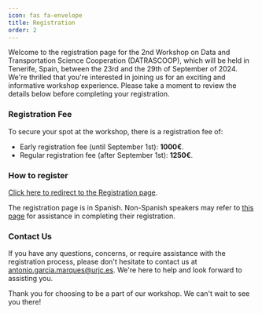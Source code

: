 ```yaml
---
icon: fas fa-envelope
title: Registration
order: 2
---
```


Welcome to the registration page for the 2nd Workshop on Data and Transportation Science Cooperation (DATRASCOOP), which will be held in Tenerife, Spain, between the 23rd and the 29th of September of 2024. We're thrilled that you're interested in joining us for an exciting and informative workshop experience. Please take a moment to review the details below before completing your registration.

### Registration Fee

To secure your spot at the workshop, there is a registration fee of:

- Early registration fee (until September 1st): **1000€**.
- Regular registration fee (after September 1st): **1250€**.

### How to register

[Click here to redirect to the Registration page](https://www.aviationgroup.es/finalizar-compra/?add-to-cart=4969).

The registration page is in Spanish. Non-Spanish speakers may refer to [this page](https://dssp-lab.github.io/workshop_datrascoop/help_registration.html) for assistance  in completing their registration.

### Contact Us

If you have any questions, concerns, or require assistance with the registration process, please don't hesitate to contact us at [antonio.garcia.marques@urjc.es](mailto:antonio.garcia.marques@urjc.es). We're here to help and look forward to assisting you.

Thank you for choosing to be a part of our workshop. We can't wait to see you there!